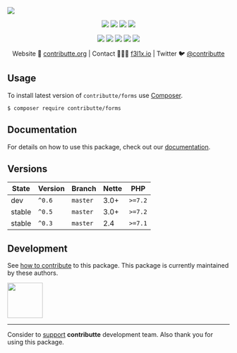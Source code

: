 ![](https://heatbadger.now.sh/github/readme/contributte/forms/)

<p align=center>
  <a href="https://github.com/contributte/forms/actions"><img src="https://badgen.net/github/checks/contributte/forms/master?forms=300"></a>
  <a href="https://coveralls.io/r/contributte/forms"><img src="https://badgen.net/coveralls/c/github/contributte/forms?forms=300"></a>
  <a href="https://packagist.org/packages/contributte/forms"><img src="https://badgen.net/packagist/dm/contributte/forms"></a>
  <a href="https://packagist.org/packages/contributte/forms"><img src="https://badgen.net/packagist/v/contributte/forms"></a>
</p>
<p align=center>
  <a href="https://packagist.org/packages/contributte/forms"><img src="https://badgen.net/packagist/php/contributte/forms"></a>
  <a href="https://github.com/contributte/forms"><img src="https://badgen.net/github/license/contributte/forms"></a>
  <a href="https://bit.ly/ctteg"><img src="https://badgen.net/badge/support/gitter/cyan"></a>
  <a href="https://bit.ly/cttfo"><img src="https://badgen.net/badge/support/forum/yellow"></a>
  <a href="https://contributte.org/partners.html"><img src="https://badgen.net/badge/sponsor/donations/F96854"></a>
</p>

<p align=center>
Website 🚀 <a href="https://contributte.org">contributte.org</a> | Contact 👨🏻‍💻 <a href="https://f3l1x.io">f3l1x.io</a> | Twitter 🐦 <a href="https://twitter.com/contributte">@contributte</a>
</p>

## Usage

To install latest version of `contributte/forms` use [Composer](https://getcomposer.org).

```
$ composer require contributte/forms
```

## Documentation

For details on how to use this package, check out our [documentation](.docs).

## Versions

| State       | Version | Branch   | Nette | PHP     |
|-------------|---------|----------|-------|---------|
| dev         | `^0.6`  | `master` | 3.0+  | `>=7.2` |
| stable      | `^0.5`  | `master` | 3.0+  | `>=7.2` |
| stable      | `^0.3`  | `master` | 2.4   | `>=7.1` |

## Development

See [how to contribute](https://contributte.org) to this package. This package is currently maintained by these authors.

<a href="https://github.com/f3l1x">
    <img width="80" height="80" src="https://avatars2.githubusercontent.com/u/538058?v=3&s=80">
</a>

-----

Consider to [support](https://contributte.org/partners) **contributte** development team.
Also thank you for using this package.
